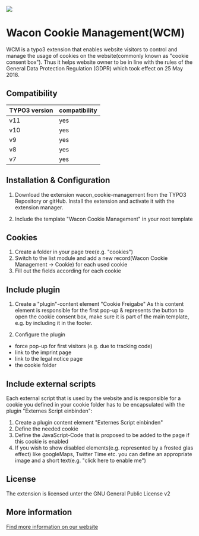 ![](https://www.wacon.de/fileadmin/template/img/wacon_logo.svg)
# Wacon Cookie Management(WCM)
WCM is a typo3 extension that enables website visitors to control and manage the usage of cookies on the website(commonly known as "cookie consent box"). Thus it helps website owner to be in line with the rules of the General Data Protection Regulation (GDPR) which took effect on 25 May 2018.


## Compatibility
TYPO3 version  | compatibility
------------- | -------------
v11  |  yes
v10  |  yes
v9  | yes
v8 | yes
v7 | yes

## Installation & Configuration
1. Download the extension wacon_cookie-management from the TYPO3 Repository or gitHub. Install the extension and activate it with the extension manager.

2. Include the template "Wacon Cookie Management" in your root template

## Cookies 
1. Create a folder in your page tree(e.g. "cookies")
2. Switch to the list module and add a new record(Wacon Cookie Management -> Cookie) for each used cookie
3. Fill out the fields according for each cookie

## Include plugin
1. Create a "plugin"-content element "Cookie Freigabe"
As this content element is responsible for the first pop-up & represents the button to open the cookie consent box, make sure it is part of the main template, e.g. by including it in the footer.

2. Configure the plugin
* force pop-up for first visitors (e.g. due to tracking code)
* link to the imprint page
* link to the legal notice page
* the cookie folder

## Include external scripts
Each external script that is used by the website and is responsible for a cookie you defined in your cookie folder has to be encapsulated with the plugin "Externes Script einbinden":
1. Create a plugin content element "Externes Script einbinden"
2. Define the needed cookie
3. Define the JavaScript-Code that is proposed to be added to the page if this cookie is enabled
4. If you wish to show disabled elements(e.g. represented by a frosted glas effect) like googleMaps, Twitter Time etc. you can define an appropriate image and a short text(e.g. "click here to enable me")

## License
The extension is licensed unter the GNU General Public License v2

## More information
[Find more information on our website](https://www.wacon.de/typo3-service/eigene-extensions/wacon-cookie-management.html "information about the TYPO3 Extension wacon_cookie_management")

